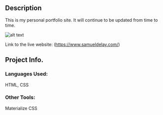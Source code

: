 ## Description

This is my personal portfolio site. It will continue to be updated from time to time.

![alt text](asset/images/screenshot2.png)

Link to the live website: (https://www.samueldelay.com/)

## Project Info.

### Languages Used:
HTML, CSS

### Other Tools:
Materialize CSS

 